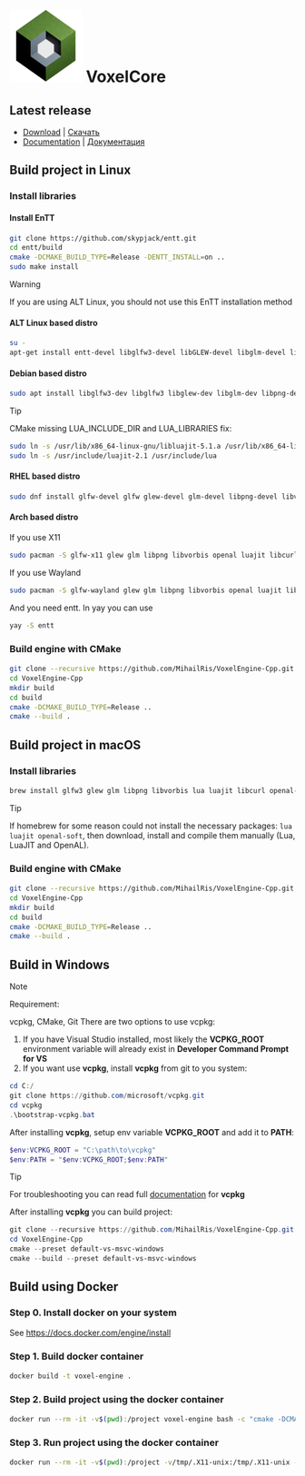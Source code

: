 # ![voxel-core](dev/VoxelCore.png) VoxelCore

## Latest release

- [Download](https://github.com/MihailRis/VoxelEngine-Cpp/releases/latest) | [Скачать](https://github.com/MihailRis/VoxelEngine-Cpp/releases/latest)
- [Documentation](https://github.com/MihailRis/VoxelEngine-Cpp/blob/release-0.25/doc/en/main-page.md) | [Документация](https://github.com/MihailRis/VoxelEngine-Cpp/blob/release-0.25/doc/ru/main-page.md)

## Build project in Linux

### Install libraries

#### Install EnTT

```sh
git clone https://github.com/skypjack/entt.git
cd entt/build
cmake -DCMAKE_BUILD_TYPE=Release -DENTT_INSTALL=on ..
sudo make install
```

> [!WARNING]
> If you are using ALT Linux, you should not use this EnTT installation method

#### ALT Linux based distro

```sh
su -
apt-get install entt-devel libglfw3-devel libGLEW-devel libglm-devel libpng-devel libvorbis-devel libopenal-devel libluajit-devel libstdc++13-devel-static libcurl-devel
```

#### Debian based distro

```sh
sudo apt install libglfw3-dev libglfw3 libglew-dev libglm-dev libpng-dev libopenal-dev libluajit-5.1-dev libvorbis-dev libcurl4-openssl-dev
```

> [!TIP]
> CMake missing LUA_INCLUDE_DIR and LUA_LIBRARIES fix:
>
> ```sh
> sudo ln -s /usr/lib/x86_64-linux-gnu/libluajit-5.1.a /usr/lib/x86_64-linux-gnu/liblua5.1.a
> sudo ln -s /usr/include/luajit-2.1 /usr/include/lua
> ```

#### RHEL based distro

```sh
sudo dnf install glfw-devel glfw glew-devel glm-devel libpng-devel libvorbis-devel openal-devel luajit-devel libcurl-devel
```

#### Arch based distro

If you use X11

```sh
sudo pacman -S glfw-x11 glew glm libpng libvorbis openal luajit libcurl
```

If you use Wayland

```sh
sudo pacman -S glfw-wayland glew glm libpng libvorbis openal luajit libcurl
```

And you need entt. In yay you can use

```sh
yay -S entt
```

### Build engine with CMake

```sh
git clone --recursive https://github.com/MihailRis/VoxelEngine-Cpp.git
cd VoxelEngine-Cpp
mkdir build
cd build
cmake -DCMAKE_BUILD_TYPE=Release ..
cmake --build .
```

## Build project in macOS

### Install libraries

```sh
brew install glfw3 glew glm libpng libvorbis lua luajit libcurl openal-soft skypjack/entt/entt
```

> [!TIP]
> If homebrew for some reason could not install the necessary packages:
> ```lua luajit openal-soft```, then download, install and compile them manually
> (Lua, LuaJIT and OpenAL).

### Build engine with CMake

```sh
git clone --recursive https://github.com/MihailRis/VoxelEngine-Cpp.git
cd VoxelEngine-Cpp
mkdir build
cd build
cmake -DCMAKE_BUILD_TYPE=Release ..
cmake --build .
```

## Build in Windows

>[!NOTE]
> Requirement:
>
> vcpkg, CMake, Git
There are two options to use vcpkg:
1. If you have Visual Studio installed, most likely the **VCPKG_ROOT** environment variable will already exist in **Developer Command Prompt for VS**
2. If you want use **vcpkg**, install **vcpkg** from git to you system:
```PowerShell
cd C:/
git clone https://github.com/microsoft/vcpkg.git
cd vcpkg
.\bootstrap-vcpkg.bat
```
After installing **vcpkg**, setup env variable **VCPKG_ROOT** and add it to **PATH**:
```PowerShell
$env:VCPKG_ROOT = "C:\path\to\vcpkg"
$env:PATH = "$env:VCPKG_ROOT;$env:PATH"
```
>[!TIP]
>For troubleshooting you can read full [documentation](https://learn.microsoft.com/ru-ru/vcpkg/get_started/get-started?pivots=shell-powershell) for **vcpkg**

After installing **vcpkg** you can build project:
```PowerShell
git clone --recursive https://github.com/MihailRis/VoxelEngine-Cpp.git
cd VoxelEngine-Cpp
cmake --preset default-vs-msvc-windows
cmake --build --preset default-vs-msvc-windows
```

## Build using Docker

### Step 0. Install docker on your system

See <https://docs.docker.com/engine/install>

### Step 1. Build docker container

```sh
docker build -t voxel-engine .
```

### Step 2. Build project using the docker container

```sh
docker run --rm -it -v$(pwd):/project voxel-engine bash -c "cmake -DCMAKE_BUILD_TYPE=Release -Bbuild && cmake --build build"
```

### Step 3. Run project using the docker container

```sh
docker run --rm -it -v$(pwd):/project -v/tmp/.X11-unix:/tmp/.X11-unix -v${XAUTHORITY}:/home/user/.Xauthority:ro -eDISPLAY --network=host voxel-engine ./build/VoxelEngine
```
